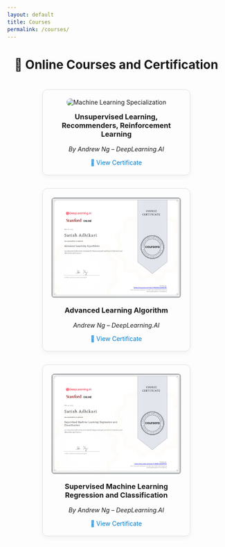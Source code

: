 ```yaml
---
layout: default
title: Courses
permalink: /courses/
---
```


<h1 style="text-align: center; margin-bottom: 40px;">📜 Online Courses and Certification</h1>

<section style="display: flex; flex-wrap: wrap; justify-content: center; gap: 30px;">

  <!-- Certificate 1 -->
  <div style="border: 1px solid #e0e0e0; border-radius: 12px; padding: 20px; width: 300px; text-align: center; box-shadow: 0 4px 12px rgba(0,0,0,0.05); transition: transform 0.2s ease;">
    <img src="https://your-image-link.com/ml-specialization.jpg" alt="Machine Learning Specialization" style="width: 100%; border-radius: 8px;">
    <h3 style="margin-top: 15px;">Unsupervised Learning, Recommenders, Reinforcement Learning</h3>
    <p><em>By Andrew Ng – DeepLearning.AI</em></p>
    <a href="https://coursera.org/verify/YOUR_CERTIFICATE_ID" target="_blank" style="text-decoration: none; color: #007acc;">🔗 View Certificate</a>
  </div>

  <!-- Certificate 2 -->
  <div style="border: 1px solid #e0e0e0; border-radius: 12px; padding: 20px; width: 300px; text-align: center; box-shadow: 0 4px 12px rgba(0,0,0,0.05); transition: transform 0.2s ease;">
    <img src="../images/Certificate_Advanced Learning Algorithm.png" alt="AI for Everyone" style="width: 100%; border-radius: 8px;">
    <h3 style="margin-top: 15px;">Advanced Learning Algorithm </h3>
    <p><em>Andrew Ng – DeepLearning.AI</em></p>
    <a href="https://www.coursera.org/account/accomplishments/verify/BY6CVHMA9COE" target="_blank" style="text-decoration: none; color: #007acc;">🔗 View Certificate</a>
  </div>

  <!-- Certificate 3 -->

<div style="border: 1px solid #e0e0e0; border-radius: 12px; padding: 20px; width: 300px; text-align: center; box-shadow: 0 4px 12px rgba(0,0,0,0.05);         transition: transform 0.2s ease;">
    <img src="../images/Certificate_Supervised Machine Learning Regression and Classification.png" alt="Deep Learning Specialization" style="width: 100%; border-radius: 8px;">
    <h3 style="margin-top: 15px;">Supervised Machine Learning Regression and Classification</h3>
    <p><em>By Andrew Ng – DeepLearning.AI</em></p>
    <a href="https://www.coursera.org/account/accomplishments/verify/645YUM5RE5TN" target="_blank" style="text-decoration: none; color: #007acc;">🔗 View Certificate</a>
  </div>

</section>
